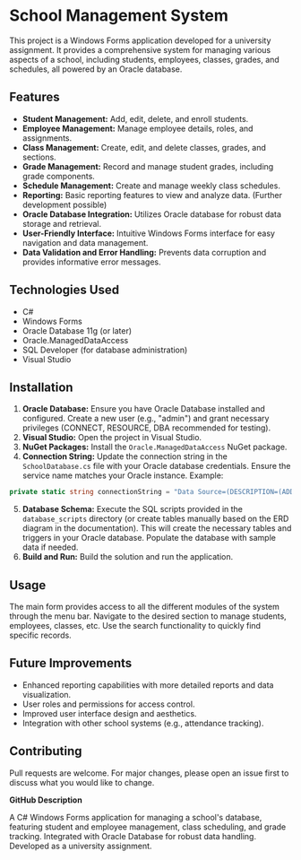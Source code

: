 # School Management System

This project is a Windows Forms application developed for a university assignment.  It provides a comprehensive system for managing various aspects of a school, including students, employees, classes, grades, and schedules, all powered by an Oracle database.

## Features

* **Student Management:** Add, edit, delete, and enroll students.
* **Employee Management:** Manage employee details, roles, and assignments.
* **Class Management:** Create, edit, and delete classes, grades, and sections.
* **Grade Management:** Record and manage student grades, including grade components.
* **Schedule Management:** Create and manage weekly class schedules.
* **Reporting:** Basic reporting features to view and analyze data. (Further development possible)
* **Oracle Database Integration:**  Utilizes Oracle database for robust data storage and retrieval.
* **User-Friendly Interface:**  Intuitive Windows Forms interface for easy navigation and data management.
* **Data Validation and Error Handling:** Prevents data corruption and provides informative error messages.


## Technologies Used

* C#
* Windows Forms
* Oracle Database 11g (or later)
* Oracle.ManagedDataAccess
* SQL Developer (for database administration)
* Visual Studio


## Installation

1. **Oracle Database:** Ensure you have Oracle Database installed and configured. Create a new user (e.g., "admin") and grant necessary privileges (CONNECT, RESOURCE, DBA recommended for testing).
2. **Visual Studio:** Open the project in Visual Studio.
3. **NuGet Packages:** Install the `Oracle.ManagedDataAccess` NuGet package.
4. **Connection String:** Update the connection string in the `SchoolDatabase.cs` file with your Oracle database credentials. Ensure the service name matches your Oracle instance. Example:

```csharp
private static string connectionString = "Data Source=(DESCRIPTION=(ADDRESS=(PROTOCOL=TCP)(HOST=localhost)(PORT=1521))(CONNECT_DATA=(SERVER=DEDICATED)(SERVICE_NAME=YourServiceName)));User Id=your_user;Password=your_password;";
```
5. **Database Schema:**  Execute the SQL scripts provided in the `database_scripts` directory (or create tables manually based on the ERD diagram in the documentation).  This will create the necessary tables and triggers in your Oracle database. Populate the database with sample data if needed.
6. **Build and Run:** Build the solution and run the application.

## Usage

The main form provides access to all the different modules of the system through the menu bar.  Navigate to the desired section to manage students, employees, classes, etc. Use the search functionality to quickly find specific records.


## Future Improvements

* Enhanced reporting capabilities with more detailed reports and data visualization.
* User roles and permissions for access control.
* Improved user interface design and aesthetics.
* Integration with other school systems (e.g., attendance tracking).


## Contributing

Pull requests are welcome. For major changes, please open an issue first to discuss what you would like to change.




**GitHub Description**

A C# Windows Forms application for managing a school's database, featuring student and employee management, class scheduling, and grade tracking.  Integrated with Oracle Database for robust data handling.  Developed as a university assignment.


